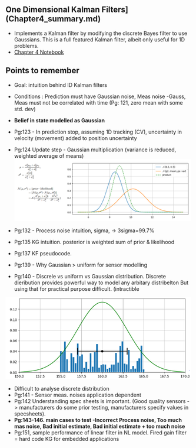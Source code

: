 ## One Dimensional Kalman Filters](Chapter4_summary.md)
- Implements a Kalman filter by modifying the discrete Bayes filter to use Gaussians. This is a full featured Kalman filter, albeit only useful for 1D problems.
- [Chapter 4 Notebook](https://github.com/rlabbe/Kalman-and-Bayesian-Filters-in-Python/blob/master/04-One-Dimensional-Kalman-Filters.ipynb)


## Points to remember
- Goal: intuition behind ID Kalman filters
- Conditions : Prediction must have Gaussian noise, Meas noise -Gauss, Meas must not be
correlated with time (Pg: 121, zero mean with some std. dev) 
- **Belief in state modelled as Gaussian**
- Pg:123 - In prediction stop, assuming 1D tracking (CV), uncertainty in velocity (movement) added to position uncertainty 
- Pg:124 Update step - Gaussian multiplication (variance is reduced, weighted average of means)
![gaussian_multiplication_formula](images/gaussian_multiplication_formula.png)

- Pg:132 - Process noise intuition, sigma, -> 3sigma=99.7%
- Pg:135 KG intuition. posterior is weighted sum of prior & likelihood
- Pg:137 KF pseudocode.
- Pg:139 - Why Gaussian > uniform for sensor modelling
- Pg:140 - Discrele vs uniform vs Gaussian distribution. Discrete dieribution provides powerful way to model any arbitary distribelton But using that for practical purpose difficult. (intractible

![discrete_uniform_gaussian_distributions](images/discrete_uniform_gaussian_distributions.PNG)
- Difficult to analyse discrete distribution
- Pg:141 - Sensor meas. noises application dependent
- Pg:142  Understanding spec sheets is important. (Good quality sensors -> manufacturers do some prior testing, manufacturers specify values in specsheets).
- **Pg:143-146. main cases to test -Incorrect Process noise, Too much mas noise, Bad initial estimate, Bad initial estimate + too much noise**
- Pg:151, sample performance of linear filter  in NL model. Fired gain filter = hard code KG for embedded applications